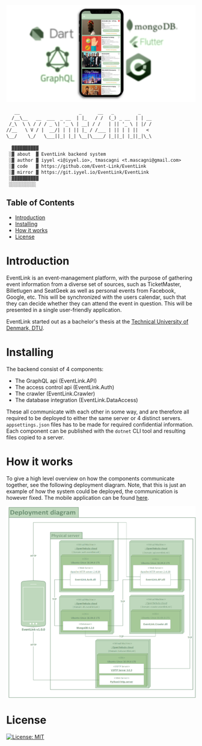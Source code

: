 ![EventLink Logo](https://github.com/Event-Link/EventLink/blob/master/img/logo.jpg)

```
   __                      _      __   _         _    
  /__\__   __  ___  _ __  | |_   / /  (_) _ __  | | __
 /_\  \ \ / / / _ \| '_ \ | __| / /   | || '_ \ | |/ /
//__   \ V / |  __/| | | || |_ / /___ | || | | ||   < 
\__/    \_/   \___||_| |_| \__|\____/ |_||_| |_||_|\_\
                                                      
  ▓▓▓▓▓▓▓▓▓▓
 ░▓ about  ▓ EventLink backend system
 ░▓ author ▓ iyyel <i@iyyel.io>, tmascagni <t.mascagni@gmail.com>
 ░▓ code   ▓ https://github.com/Event-Link/EventLink
 ░▓ mirror ▓ https://git.iyyel.io/EventLink/EventLink
 ░▓▓▓▓▓▓▓▓▓▓
 ░░░░░░░░░░
```

## Table of Contents
 - [Introduction](#Introduction)
 - [Installing](#Installing)
 - [How it works](#How-it-works)
 - [License](#License)

# Introduction

EventLink is an event-management platform, with the purpose of gathering event information from a diverse set of sources, such as TicketMaster, Billetlugen and SeatGeek as well as personal events from Facebook, Google, etc. This will be synchronized with the users calendar, such that they can decide whether they can attend the event in question. This will be presented in a single user-friendly application.

EventLink started out as a bachelor's thesis at the [Technical University of Denmark, DTU](https://www.dtu.dk).

# Installing

The backend consist of 4 components:

* The GraphQL api (EventLink.API)
* The access control api (EventLink.Auth)
* The crawler (EventLink.Crawler)
* The database integration (EventLink.DataAccess)

These all communicate with each other in some way, and are therefore all required to be deployed
to either the same server or 4 distinct servers. `appsettings.json` files has to be made for required
confidential information. Each component can be published with the `dotnet` CLI tool and resulting files copied to a server.

# How it works

To give a high level overview on how the components communicate together, see the following deployment diagram.
Note, that this is just an example of how the system could be deployed, the communication is however fixed.
The mobile application can be found [here](https://github.com/Event-Link/mobile).

![Deployment diagram](https://github.com/Event-Link/EventLink/blob/master/img/deployment_diagram.png)

# License

[![License: MIT](https://img.shields.io/badge/License-MIT-yellow.svg)](LICENSE.md)
